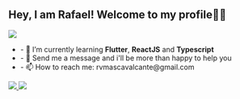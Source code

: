 ## Hey, I am Rafael! Welcome to my profile👨‍💻
<div>
 
<img src="https://github-readme-stats.vercel.app/api?username=rafaelvmasc&show_icons=true&theme=radical&include_all_commits=true&count_private=true ">

 </div>
 <div>
<ul>
  <li>
   - 🌱 I’m currently learning <b>Flutter</b>, <b>ReactJS</b> and <b>Typescript</b>
    </li>
  <li>
- 💬 Send me a message and i'll be more than happy to help you
  </li>
  <li>
    - 📫 How to reach me: rvmascavalcante@gmail.com
  </li>
  </ul>
  <a href="https://www.linkedin.com/in/rafaelvanderleicavalcante/" />
  <img href="" src="https://img.shields.io/badge/LinkedIn-0077B5?style=for-the-badge&logo=linkedin&logoColor=white">
  </a>
  <a href="https://www.facebook.com/rafaelvanderleimarques" />
  <img href="" src="https://img.shields.io/badge/Facebook-1877F2?style=for-the-badge&logo=facebook&logoColor=white">
  </a>
  </div>
